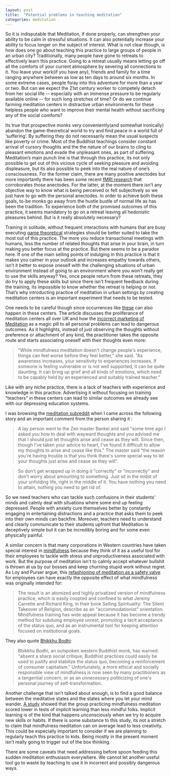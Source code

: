 ```yaml
---
layout: post
title:  "Potential problems in teaching meditation"
categories: meditation
---
```


So it is indisputable that Meditation, if done properly, can strengthen your ability to be calm in stressful situations. It can also potentially increase your ability to focus longer on the subject of interest. What is not clear though, is how does one go about teaching this practice to large groups of people in an urban city? Traditionally, many people have gone to retreats to effectively learn this practice. Going to a retreat usually means letting go off all the comforts of your current atmosphere by severing all connections to it. You leave your work(if you have any), friends and family for a time ranging anywhere between as low as ten days to around six months. In some extreme cases, people foray into this adventure for more than a year or two. But can we expect the 21st century worker to competely detach from her social life -- especially with an immense pressure to be regularly available online -- for such long stretches of time? Or do we continue farming meditation centers in distractive urban environments for these helpless people who want to improve their mental health without sacrificing any of the social comforts?

Its true that prospective monks very conveniently(and somewhat ironically) abandon the game-theoretical world to try and find peace in a world full of ‘suffering’. By suffering they do not necessarily mean the usual suspects like poverty or crime. Most of the Buddhist teachings consider constant arrival of cursory thoughts and the the nature of our brains to cling to pleasant emotions and evade the unpleasant ones, as part of suffering. Meditation’s main punch line is that through this practice, its not only possible to get out of this vicious cycle of seeking pleasure and avoiding displeasure, but its also possible to peek into the real nature of one’s consciousness. For the former claim, there are many positive anectodes but more importantly there has been some recent <u>[fMRI research](http://www.ncbi.nlm.nih.gov/pmc/articles/PMC3485650/)</u> that corroborates those anectodes. For the latter, at the moment there isn’t any objective way to know what is being perceived or felt subjectively so we just have to go with the personal anectodes. In order to achieve both these goals, to-be monks go away from the hustle bustle of normal life as has been the tradition. To experience both of the promised outcomes of this practice, it seems mandatory to go on a retreat leaving all hedonistic pleasures behind. But is it really absolutely necessary? 

Training in solitude, without frequent interactions with humans that are busy executing <u>[game theoretical](http://plato.stanford.edu/entries/game-theory/)</u> strategies should be better suited to take the most out of this practice. The more you reduce transactional meetings with humans, less the number of related thoughts that arise in your brain, in turn making you better focus at the practice. But there seems to be a paradox here. If one of the main selling points of indulging in this practice is that it makes you calmer in your outlook and increases empathy towards others, isn’t it better to expose oneself with the challenging situations of urban environment instead of going to an environment where you won’t really get to use the skills anyway? Yes, once people return from these retreats, they do try to apply these skills but since there isn't frequent feedback during the training, its impossible to know whether the retreat is helping or not. That’s why introducting practice of meditation in urban settings by creating meditation centers is an important experiment that needs to be tested. 

One needs to be careful though since occurrences like <u>[these](http://www.theguardian.com/society/2014/aug/25/mental-health-meditation)</u> can also happen in these centers. The article discusses the proliferance of meditation centers all over UK and how the <u>[incorrect marketing of Meditation](https://www.psychologytoday.com/blog/straight-talk/201406/mcmindfulness)</u> as a magic pill to all personal problems can lead to dangerous outcomes. As it highlights, instead of just observing the thoughts without preference or attachment of any kind, the practitioner takes the opposite route and starts associating oneself with their thoughts even more:

>"While mindfulness meditation doesn't change people's experience, things can feel worse before they feel better," she said. "As awareness increases, your sensitivity to experiences increases. If someone is feeling vulnerable or is not well supported, it can be quite daunting. It can bring up grief and all kinds of emotions, which need to be capably held by an experienced and suitably trained teacher.”

Like with any niche practice, there is a lack of teachers with experience and knowledge in this practice. Advertising it without focusing on training "teachers" in these centers can lead to similar outcomes we already see with our depressing education systems.

I was browsing the <u>[meditation subreddit](https://www.reddit.com/r/meditation)</u> when I came across the following story and an important comment from the person sharing it :

>A lay person went to the Zen master Bankei and said "some time ago I asked you how to deal with wayward thoughts and you advised me that I should just let thoughts arise and cease as they will. Since then, though I've taken your advice to heart, I've found it difficult to allow my thoughts to arise and cease like this."
The master said “the reason you're having trouble is that you think there's some special way to let your thoughts just arise and cease as they will".

>So don't get wrapped up in doing it "correctly" or "incorrectly" and don't worry about amounting to something. Just sit in the midst of your unfolding life, right in the middle of it. You have nothing you need to attain, nothing you need to get rid of.

So we need teachers who can tackle such confusions in their students' minds and calmly deal with situations where some end up feeling depressed. People with anxiety cure themselves better by constantly engaging in entertaining distractions and a practice that asks them to peek into their own minds can backfire. Moreover, teachers need to understand and clearly communicate to their students upfront that Meditation is deceptively simple but it can be incredibly boring and for some even physically painful. 

A similar concern is that many corporations in Western countries have taken special interest in <u>[mindfulness](https://en.wikipedia.org/wiki/Mindfulness)</u> because they think of it as a useful tool for their employees to tackle with stress and unproductiveness associated with work. But the purpose of meditation isn't to calmly accept whatever bullshit is thrown at us by our bosses and keep churning stupid work without regret. As Loy and Purser argue, this <u>[refashioning of meditation as a safety valve](http://www.huffingtonpost.com/ron-purser/beyond-mcmindfulness_b_3519289.html)</u> for employees can have exactly the opposite effect of what mindfulness was originally intended for:

>The result is an atomized and highly privatized version of mindfulness practice, which is easily coopted and confined to what Jeremy Carrette and Richard King, in their book Selling Spirituality: The Silent Takeover of Religion, describe as an "accommodationist" orientation. Mindfulness training has wide appeal because it has become a trendy method for subduing employee unrest, promoting a tacit acceptance of the status quo, and as an instrumental tool for keeping attention focused on institutional goals.

They also quote <u>[Bhikkhu Bodhi](https://en.wikipedia.org/wiki/Bhikkhu_Bodhi)</u>:

>Bhikkhu Bodhi, an outspoken western Buddhist monk, has warned: "absent a sharp social critique, Buddhist practices could easily be used to justify and stabilize the status quo, becoming a reinforcement of consumer capitalism." Unfortunately, a more ethical and socially responsible view of mindfulness is now seen by many practitioners as a tangential concern, or as an unnecessary politicizing of one's personal journey of self-transformation.

Another challenge that isn’t talked about enough, is to find a good balance between the meditative states and the states where you let your mind wander. <u>[A study](http://www.eurekalert.org/pub_releases/2013-11/gumc-mii103113.php)</u> showed that the group practicing mindfulness meditation scored lower in tests of implicit learning than less mindful folks. Implicit learning is of the kind that happens unconsciously when we try to acquire new skills or habits. If there is some substance to this study, its not a stretch to claim that mindfulness meditation can on average lead to less creativity. This could be especially important to consider if we are planning to regularly teach this practice to kids. Being mostly in the present moment isn’t really going to trigger out of the box thinking. 

There are some caveats that need addressing before spoon feeding this sudden meditation enthusiasm everywhere. We cannot let another useful tool go to waste by teaching to use it in incorrect and possibly dangerous ways. 

